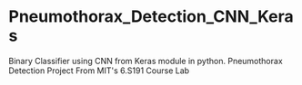 # Pneumothorax_Detection_CNN_Keras
Binary Classifier using CNN from Keras module in python. Pneumothorax Detection Project From MIT's 6.S191 Course Lab 
